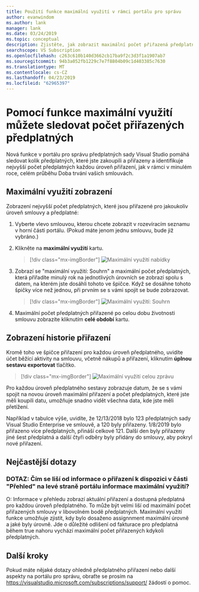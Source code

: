```yaml
---
title: Použití funkce maximální využití v rámci portálu pro správu
author: evanwindom
ms.author: lank
manager: lank
ms.date: 03/24/2019
ms.topic: conceptual
description: Zjistěte, jak zobrazit maximální počet přiřazená předplatná v portálu pro správu
searchscope: VS Subscription
ms.openlocfilehash: c263c610b140d3662cb17ba9f2c3d3f1a1907ab7
ms.sourcegitcommit: 94b3a052fb1229c7e7f8804b09c1d403385c7630
ms.translationtype: MT
ms.contentlocale: cs-CZ
ms.lasthandoff: 04/23/2019
ms.locfileid: "62965397"
---
```

# <a name="using-the-maximum-usage-feature-to-track-the-number-of-assigned-subscriptions"></a>Pomocí funkce maximální využití můžete sledovat počet přiřazených předplatných

Nová funkce v portálu pro správu předplatných sady Visual Studio pomáhá sledovat kolik předplatných, které jste zakoupili a přiřazeny a identifikuje nejvyšší počet předplatných každou úroveň přiřazení, jak v rámci v minulém roce, celém průběhu Doba trvání vašich smlouvách. 

## <a name="viewing-maximum-usage"></a>Maximální využití zobrazení

Zobrazení nejvyšší počet předplatných, které jsou přiřazené pro jakoukoliv úroveň smlouvy a předplatné:

1. Vyberte vlevo smlouvou, kterou chcete zobrazit v rozevíracím seznamu v horní části portálu. (Pokud máte jenom jednu smlouvu, bude již vybráno.)

2. Klikněte na **maximální využití** kartu.  
    > [!div class="mx-imgBorder"]
    > ![Maximální využití nabídky](_img/maximum-usage/maximum-usage-menu.png)

3. Zobrazí se "maximální využití: Souhrn" a maximální počet předplatných, která přiřadíte minulý rok na jednotlivých úrovních se zobrazí spolu s datem, na kterém jste dosáhli tohoto ve špičce.  Když se dosáhne tohoto špičky více než jednou, při prvním se s vámi spojit se bude zobrazovat. 
    > [!div class="mx-imgBorder"]
    > ![Maximální využití: Souhrn](_img/maximum-usage/maximum-usage-summary.png)

4. Maximální počet předplatných přiřazené po celou dobu životnosti smlouvu zobrazíte kliknutím **celé období** kartu.

## <a name="viewing-assignment-history"></a>Zobrazení historie přiřazení

Kromě toho ve špičce přiřazení pro každou úroveň předplatného, uvidíte účet běžící aktivity na smlouvu, včetně nákupů a přiřazení, kliknutím **úplnou sestavu exportovat** tlačítko.  

> [!div class="mx-imgBorder"]
> ![Maximální využití celou zprávu](_img/maximum-usage/maximum-usage-full-report.png)

Pro každou úroveň předplatného sestavy zobrazuje datum, že se s vámi spojit na novou úroveň maximální přiřazení a počet předplatných, které jste měli koupili datu, umožňuje snadno vidět všechna data, kde jste měli přetížení.  

Například v tabulce výše, uvidíte, že 12/13/2018 bylo 123 předplatných sady Visual Studio Enterprise ve smlouvě, a 120 byly přiřazeny.  1/8/2019 bylo přiřazeno více předplatných, přináší celkové 121.  Další den byly přiřazeny jiné šest předplatná a další čtyři odběry byly přidány do smlouvy, aby pokryl nové přiřazení.  

## <a name="frequently-asked-questions"></a>Nejčastější dotazy
### <a name="q-how-is-the-information-in-the-maximum-usage-different-from-the-assignment-information-available-in-the-overview-section-on-the-left-side-of-the-portal"></a>DOTAZ: Čím se liší od informace o přiřazení k dispozici v části "Přehled" na levé straně portálu informace maximální využití?

O:  Informace v přehledu zobrazí aktuální přiřazení a dostupná předplatná pro každou úroveň předplatného.  To může být velmi liší od maximální počet přiřazených smlouvy v libovolném bodě předplatných.  Maximální využití funkce umožňuje zjistit, kdy bylo dosaženo assignnment maximální úrovně a jaké byly úrovně.  Jde o důležité odlišení od fakturace pro předplatná během true nahoru vychází maximální počet přiřazených kdykoli předplatných. 

## <a name="next-steps"></a>Další kroky
Pokud máte nějaké dotazy ohledně předplatného přiřazení nebo další aspekty na portálu pro správu, obraťte se prosím na https://visualstudio.microsoft.com/subscriptions/support/ žádostí o pomoc. 